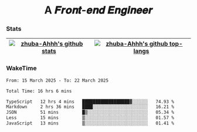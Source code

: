 <h1 align="center">A 𝑭𝒓𝒐𝒏𝒕-𝒆𝒏𝒅 𝑬𝒏𝒈𝒊𝒏𝒆𝒆𝒓</h1>

### Stats

| <a href="https://github.com/zhuba-Ahhh"><img align="center" src="https://github-readme-stats.vercel.app/api?username=zhuba-Ahhh&hide_title=true&hide_border=true&show_icons=trueline_height=21&text_color=000&icon_color=000&bg_color=0,ea6161,ffc64d,fffc4d,52fa5a&theme=graywhite" alt="zhuba-Ahhh's github stats" /> </a> | <a href="https://github.com/zhuba-Ahhh"><img align="center" src="https://github-readme-stats.vercel.app/api/top-langs/?username=zhuba-Ahhh&hide_title=true&hide_border=true&layout=compact&hide_border=true&show_icons=trueline_height=40&text_color=000&icon_color=000&bg_color=0,ea6161,ffc64d,fffc4d,52fa5a&theme=graywhite&langs_count=6" alt="zhuba-Ahhh's github top-langs"/> </a> |
| ------------- | ------------- |

### WakeTime

<!--START_SECTION:waka-->

```txt
From: 15 March 2025 - To: 22 March 2025

Total Time: 16 hrs 6 mins

TypeScript   12 hrs 4 mins   ██████████████████▓░░░░░░   74.93 %
Markdown     2 hrs 36 mins   ████░░░░░░░░░░░░░░░░░░░░░   16.21 %
JSON         51 mins         █▒░░░░░░░░░░░░░░░░░░░░░░░   05.34 %
Less         15 mins         ▒░░░░░░░░░░░░░░░░░░░░░░░░   01.57 %
JavaScript   13 mins         ▒░░░░░░░░░░░░░░░░░░░░░░░░   01.41 %
```

<!--END_SECTION:waka-->
